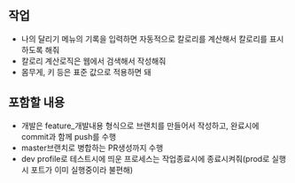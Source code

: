 ## 작업
- 나의 달리기 메뉴의 기록을 입력하면 자동적으로 칼로리를 계산해서 칼로리를 표시하도록 해줘
- 칼로리 계산로직은 웹에서 검색해서 작성해줘
- 몸무게, 키 등은 표준 값으로 적용하면 돼

## 포함할 내용
- 개발은 feature_개발내용 형식으로 브랜치를 만들어서 작성하고, 완료시에 commit과 함께 push를 수행
- master브랜치로 병합하는 PR생성까지 수행
- dev profile로 테스트시에 띄운 프로세스는 작업종료시에 종료시켜줘(prod로 실행시 포트가 이미 실행중이라 불편해)
